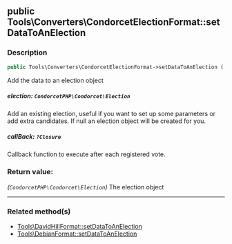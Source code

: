 ## public Tools\Converters\CondorcetElectionFormat::setDataToAnElection

### Description    

```php
public Tools\Converters\CondorcetElectionFormat->setDataToAnElection ( [CondorcetPHP\Condorcet\Election $election = new CondorcetPHP\Condorcet\Election , ?Closure $callBack = null] ): CondorcetPHP\Condorcet\Election
```

Add the data to an election object
    

##### **election:** *```CondorcetPHP\Condorcet\Election```*   
Add an existing election, useful if you want to set up some parameters or add extra candidates. If null an election object will be created for you.    


##### **callBack:** *```?Closure```*   
Callback function to execute after each registered vote.    


### Return value:   

*(```CondorcetPHP\Condorcet\Election```)* The election object


---------------------------------------

### Related method(s)      

* [Tools\DavidHillFormat::setDataToAnElection](../Tools\DavidHillFormat%20Class/public%20Tools\DavidHillFormat--setDataToAnElection.md)    
* [Tools\DebianFormat::setDataToAnElection](../Tools\DebianFormat%20Class/public%20Tools\DebianFormat--setDataToAnElection.md)    

